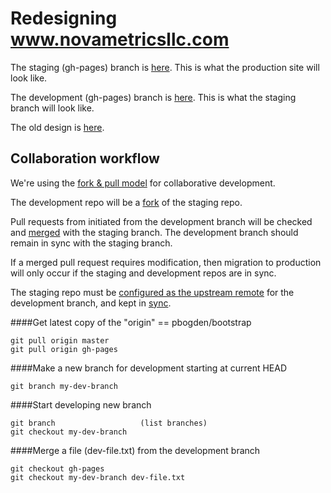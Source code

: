 # Redesigning www.novametricsllc.com

The staging (gh-pages) branch is <a href="http://pbogden.github.io/bootstrap">here</a>.  This is what the production site will look like.

The development (gh-pages) branch is <a href="http://eliza-908.github.io/bootstrap">here</a>.  This is what the staging branch will look like.

The old design is <a href="http://pbogden.github.io/bootstrap/oldesign.html">here</a>.

## Collaboration workflow

We're using the <a href="https://help.github.com/articles/using-pull-requests">fork & pull model</a>
for collaborative development.

The development repo will be a <a href="https://help.github.com/articles/fork-a-repo">fork</a> of the staging repo.

Pull requests from initiated from the development branch will be checked 
and <a href="https://help.github.com/articles/merging-a-pull-request">merged</a> with the staging branch.  The development branch should remain in sync with the staging branch.  

If a merged pull request requires modification, then migration to production will only occur if 
the staging and development repos are in sync. 

The staging repo must be <a href="https://help.github.com/articles/configuring-a-remote-for-a-fork">
configured as the upstream remote</a> for the development branch, and kept in
<a href="https://help.github.com/articles/syncing-a-fork">sync</a>.

####Get latest copy of the "origin" == pbogden/bootstrap

    git pull origin master
    git pull origin gh-pages

####Make a new branch for development starting at current HEAD

    git branch my-dev-branch

####Start developing new branch

    git branch                   (list branches)
    git checkout my-dev-branch
 
####Merge a file (dev-file.txt) from the development branch 

    git checkout gh-pages
    git checkout my-dev-branch dev-file.txt
